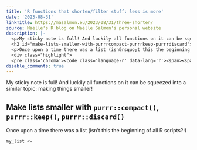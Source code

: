 ```yaml
---
title: 'R functions that shorten/filter stuff: less is more'
date: '2023-08-31'
linkTitle: https://masalmon.eu/2023/08/31/three-shorten/
source: Maëlle's R blog on Maëlle Salmon's personal website
description: |-
  <p>My sticky note is full! And luckily all functions on it can be squeezed into a similar topic: making things smaller!</p>
  <h2 id="make-lists-smaller-with-purrrcompact-purrrkeep-purrrdiscard">Make lists smaller with <code>purrr::compact()</code>, <code>purrr::keep()</code>, <code>purrr::discard()</code></h2>
  <p>Once upon a time there was a list (isn&rsquo;t this the beginning of all R scripts?!)</p>
  <div class="highlight">
  <pre class='chroma'><code class='language-r' data-lang='r'><span><span class='nv'>my_list</span> <span class='o'>&lt;-</span> <span class='nf'><a href='https://rdrr.io/r/base/l ...
disable_comments: true
---
```

<p>My sticky note is full! And luckily all functions on it can be squeezed into a similar topic: making things smaller!</p>
<h2 id="make-lists-smaller-with-purrrcompact-purrrkeep-purrrdiscard">Make lists smaller with <code>purrr::compact()</code>, <code>purrr::keep()</code>, <code>purrr::discard()</code></h2>
<p>Once upon a time there was a list (isn&rsquo;t this the beginning of all R scripts?!)</p>
<div class="highlight">
<pre class='chroma'><code class='language-r' data-lang='r'><span><span class='nv'>my_list</span> <span class='o'>&lt;-</span> <span class='nf'><a href='https://rdrr.io/r/base/l ...